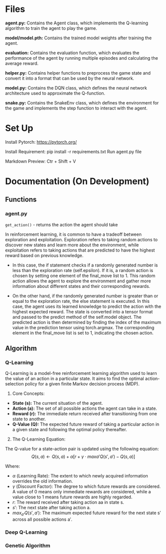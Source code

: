 # Files
**agent.py:** Contains the Agent class, which implements the Q-learning algorithm to train the agent to play the game.

**model/model.pth:** Contains the trained model weights after training the agent.

**evaluation:** Contains the evaluation function, which evaluates the performance of the agent by running multiple episodes and calculating the average reward.

**helper.py:** Contains helper functions to preprocess the game state and convert it into a format 
that can be used by the neural network.

**model.py:** Contains the DQN class, which defines the neural network architecture used to approximate the Q-function.

**snake.py:** Contains the SnakeEnv class, which defines the environment for the game and implements the step function to interact with the agent.

# Set Up
Install Pytorch: https://pytorch.org/

Install Requirement: pip install -r requirements.txt
Run agent.py file

Markdown Preview: Ctr + Shift + V
 

# Documentation (On Development)
## Functions
### agent.py
`get_action()` - returns the action the agent should take

In reinforcement learning, it is common to have a tradeoff between exploration and exploitation. Exploration refers to taking random actions to discover new states and learn more about the environment, while exploitation refers to taking actions that are predicted to have the highest reward based on previous knowledge.

+ In this case, the if statement checks if a randomly generated number is less than the exploration rate (self.epsilon). If it is, a random action is chosen by setting one element of the final_move list to 1. This random action allows the agent to explore the environment and gather more information about different states and their corresponding rewards.

+ On the other hand, if the randomly generated number is greater than or equal to the exploration rate, the else statement is executed. In this case, the agent uses its learned knowledge to predict the action with the highest expected reward. The state is converted into a tensor format and passed to the predict method of the self.model object. The predicted action is then determined by finding the index of the maximum value in the prediction tensor using torch.argmax. The corresponding element in the final_move list is set to 1, indicating the chosen action.


## Algorithm
### Q-Learning
Q-Learning is a model-free reinforcement learning algorithm used to learn the value of an action in a particular state. It aims to find the optimal action-selection policy for a given finite Markov decision process (MDP).

1. Core Concepts:
* **State (s):** The current situation of the agent.
* **Action (a):** The set of all possible actions the agent can take in a state.
* **Reward (r):** The immediate return received after transitioning from one state to another.
* **Q-Value (Q):** The expected future reward of taking a particular action in a given state and following the optimal policy thereafter.

2. The Q-Learning Equation:

The Q-value for a state-action pair is updated using the following equation:
$$Q(s,a)←Q(s,a)+α[r+γ⋅max⁡a′Q(s′,a′)−Q(s,a)]$$

Where:

* $α$ (Learning Rate): The extent to which newly acquired information overrides the old information.
* $γ$ (Discount Factor): The degree to which future rewards are considered. A value of 0 means only immediate rewards are considered, while a value close to 1 means future rewards are highly regarded.
* $r$: The reward received after taking action aa in state s.
* $s′$: The next state after taking action a.
* $max_{a′}​Q(s′,a′)$: The maximum expected future reward for the next state s′ across all possible actions a′.

### Deep Q-Learning


### Genetic Algorithm

